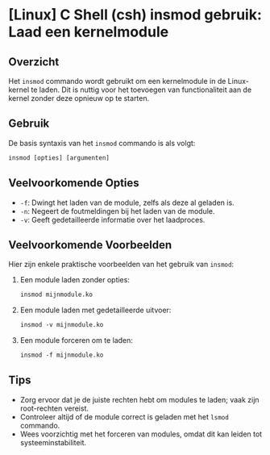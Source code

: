 # [Linux] C Shell (csh) insmod gebruik: Laad een kernelmodule

## Overzicht
Het `insmod` commando wordt gebruikt om een kernelmodule in de Linux-kernel te laden. Dit is nuttig voor het toevoegen van functionaliteit aan de kernel zonder deze opnieuw op te starten.

## Gebruik
De basis syntaxis van het `insmod` commando is als volgt:

```csh
insmod [opties] [argumenten]
```

## Veelvoorkomende Opties
- `-f`: Dwingt het laden van de module, zelfs als deze al geladen is.
- `-n`: Negeert de foutmeldingen bij het laden van de module.
- `-v`: Geeft gedetailleerde informatie over het laadproces.

## Veelvoorkomende Voorbeelden
Hier zijn enkele praktische voorbeelden van het gebruik van `insmod`:

1. Een module laden zonder opties:
   ```csh
   insmod mijnmodule.ko
   ```

2. Een module laden met gedetailleerde uitvoer:
   ```csh
   insmod -v mijnmodule.ko
   ```

3. Een module forceren om te laden:
   ```csh
   insmod -f mijnmodule.ko
   ```

## Tips
- Zorg ervoor dat je de juiste rechten hebt om modules te laden; vaak zijn root-rechten vereist.
- Controleer altijd of de module correct is geladen met het `lsmod` commando.
- Wees voorzichtig met het forceren van modules, omdat dit kan leiden tot systeeminstabiliteit.